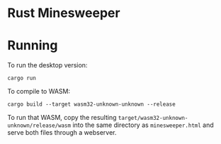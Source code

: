 # Rust Minesweeper



# Running
To run the desktop version:
```
cargo run
```

To compile to WASM:
```
cargo build --target wasm32-unknown-unknown --release
```
To run that WASM, copy the resulting `target/wasm32-unknown-unknown/release/wasm` into the same directory as `minesweeper.html` and serve both files through a webserver.